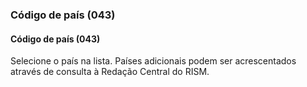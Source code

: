 ### Código de país (043)

#### Código de país (043)
Selecione o país na lista. Países adicionais podem ser acrescentados através de consulta à Redação Central do RISM.
